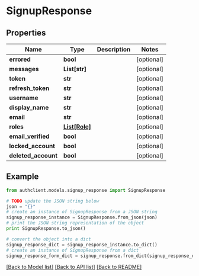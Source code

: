 # SignupResponse


## Properties
Name | Type | Description | Notes
------------ | ------------- | ------------- | -------------
**errored** | **bool** |  | [optional] 
**messages** | **List[str]** |  | [optional] 
**token** | **str** |  | [optional] 
**refresh_token** | **str** |  | [optional] 
**username** | **str** |  | [optional] 
**display_name** | **str** |  | [optional] 
**email** | **str** |  | [optional] 
**roles** | [**List[Role]**](Role.md) |  | [optional] 
**email_verified** | **bool** |  | [optional] 
**locked_account** | **bool** |  | [optional] 
**deleted_account** | **bool** |  | [optional] 

## Example

```python
from authclient.models.signup_response import SignupResponse

# TODO update the JSON string below
json = "{}"
# create an instance of SignupResponse from a JSON string
signup_response_instance = SignupResponse.from_json(json)
# print the JSON string representation of the object
print SignupResponse.to_json()

# convert the object into a dict
signup_response_dict = signup_response_instance.to_dict()
# create an instance of SignupResponse from a dict
signup_response_form_dict = signup_response.from_dict(signup_response_dict)
```
[[Back to Model list]](../README.md#documentation-for-models) [[Back to API list]](../README.md#documentation-for-api-endpoints) [[Back to README]](../README.md)


